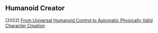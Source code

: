 ## Humanoid Creator

[2022] [From Universal Humanoid Control to Automatic Physically Valid Character Creation](https://arxiv.org/abs/2206.09286)